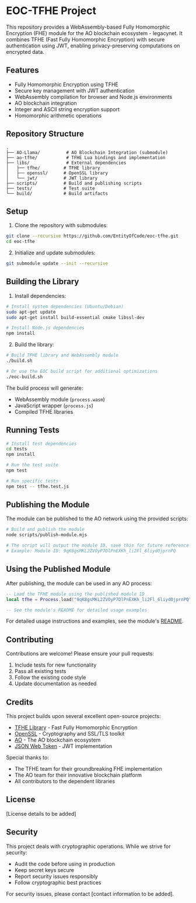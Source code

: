 # EOC-TFHE Project

This repository provides a WebAssembly-based Fully Homomorphic Encryption (FHE) module for the AO blockchain ecosystem - legacynet. It combines TFHE (Fast Fully Homomorphic Encryption) with secure authentication using JWT, enabling privacy-preserving computations on encrypted data.

## Features

- Fully Homomorphic Encryption using TFHE
- Secure key management with JWT authentication
- WebAssembly compilation for browser and Node.js environments
- AO blockchain integration
- Integer and ASCII string encryption support
- Homomorphic arithmetic operations

## Repository Structure

```
.
├── AO-Llama/          # AO Blockchain Integration (submodule)
├── ao-tfhe/           # TFHE Lua bindings and implementation
├── libs/              # External dependencies
│   ├── tfhe/         # TFHE library
│   ├── openssl/      # OpenSSL library
│   └── jwt/          # JWT library
├── scripts/          # Build and publishing scripts
├── tests/            # Test suite
└── build/            # Build artifacts
```

## Setup

1. Clone the repository with submodules:
```bash
git clone --recursive https://github.com/EntityOfCode/eoc-tfhe.git
cd eoc-tfhe
```

2. Initialize and update submodules:
```bash
git submodule update --init --recursive
```

## Building the Library

1. Install dependencies:
```bash
# Install system dependencies (Ubuntu/Debian)
sudo apt-get update
sudo apt-get install build-essential cmake libssl-dev

# Install Node.js dependencies
npm install
```

2. Build the library:
```bash
# Build TFHE library and WebAssembly module
./build.sh

# Or use the EOC build script for additional optimizations
./eoc-build.sh
```

The build process will generate:
- WebAssembly module (`process.wasm`)
- JavaScript wrapper (`process.js`)
- Compiled TFHE libraries

## Running Tests

```bash
# Install test dependencies
cd tests
npm install

# Run the test suite
npm test

# Run specific tests
npm test -- tfhe.test.js
```

## Publishing the Module

The module can be published to the AO network using the provided scripts:

```bash
# Build and publish the module
node scripts/publish-module.mjs

# The script will output the module ID, save this for future reference
# Example: Module ID: 9qK8gsMKL2ZVOyP7DlPnEXKh_li2Fl_6liydOjprnPQ
```

## Using the Published Module

After publishing, the module can be used in any AO process:

```lua
-- Load the TFHE module using the published module ID
local tfhe = Process.load("9qK8gsMKL2ZVOyP7DlPnEXKh_li2Fl_6liydOjprnPQ")

-- See the module's README for detailed usage examples
```

For detailed usage instructions and examples, see the module's [README](9qK8gsMKL2ZVOyP7DlPnEXKh_li2Fl_6liydOjprnPQ/README.md).

## Contributing

Contributions are welcome! Please ensure your pull requests:
1. Include tests for new functionality
2. Pass all existing tests
3. Follow the existing code style
4. Update documentation as needed

## Credits

This project builds upon several excellent open-source projects:

- [TFHE Library](https://github.com/tfhe/tfhe) - Fast Fully Homomorphic Encryption
- [OpenSSL](https://www.openssl.org/) - Cryptography and SSL/TLS toolkit
- [AO](https://github.com/permaweb/ao) - The AO blockchain ecosystem
- [JSON Web Token](https://jwt.io/) - JWT implementation

Special thanks to:
- The TFHE team for their groundbreaking FHE implementation
- The AO team for their innovative blockchain platform
- All contributors to the dependent libraries

## License

[License details to be added]

## Security

This project deals with cryptographic operations. While we strive for security:
- Audit the code before using in production
- Keep secret keys secure
- Report security issues responsibly
- Follow cryptographic best practices

For security issues, please contact [contact information to be added].
